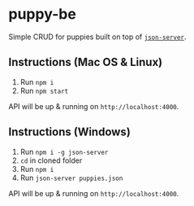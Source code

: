 # puppy-be

Simple CRUD for puppies built on top of [`json-server`](https://github.com/typicode/json-server).

## Instructions (Mac OS & Linux)

1.  Run `npm i`
2.  Run `npm start`

API will be up & running on `http://localhost:4000`.

## Instructions (Windows)

1.  Run `npm i -g json-server`
2.  `cd` in cloned folder
3.  Run `npm i`
4.  Run `json-server puppies.json`

API will be up & running on `http://localhost:4000`.
